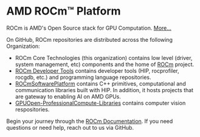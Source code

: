 # AMD ROCm™ Platform
ROCm is AMD's Open Source stack for GPU Computation. [More...](https://rocm.docs.amd.com/en/latest/rocm.html) 

On GitHub, ROCm repositories are distributed across the following Organization:

- ROCm Core Technologies (this organization) contains low level (driver, system management, etc) components and the home of [ROCm](https://github.com/RadeonOpenCompute/ROCm) project.
- [ROCm Developer Tools](https://github.com/ROCm-Developer-Tools) contains developer tools (HIP, rocprofiler, rocgdb, etc.) and programming language repositories.
- [ROCmSoftwarePlatform](https://github.com/ROCmSoftwarePlatform) contains C++ primitives, computational and communication libraries built with HIP. In addition, it hosts projects that are gateway to enabling AI on AMD GPUs.
- [GPUOpen-ProfessionalCompute-Libraries](https://github.com/GPUOpen-ProfessionalCompute-Libraries) contains computer vision respositories.

Begin your journey through the [ROCm Documentation](https://rocm.docs.amd.com/en/latest/). If you need questions or need help, reach out to us via GitHub.
